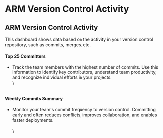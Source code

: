 # ARM Version Control Activity

## ARM Version Control Activity

This dashboard shows data based on the activity in your version control repository, such as commits, merges, etc.

#### Top 25 Committers

*   Track the team members with the highest number of commits. Use this information to identify key contributors, understand team productivity, and recognize individual efforts in your projects.\
    \


    <figure><img src="../../../../../.gitbook/assets/image (370).png" alt=""><figcaption></figcaption></figure>

#### Weekly Commits Summary

*   Monitor your team's commit frequency to version control. Committing early and often reduces conflicts, improves collaboration, and enables faster deployments.\
    \
    \


    <figure><img src="../../../../../.gitbook/assets/image (371).png" alt=""><figcaption></figcaption></figure>

